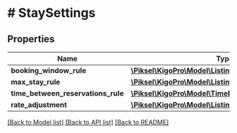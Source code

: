# # StaySettings

## Properties

Name | Type | Description | Notes
------------ | ------------- | ------------- | -------------
**booking_window_rule** | [**\Piksel\KigoPro\Model\ListingBookingWindowRule**](ListingBookingWindowRule.md) |  | [optional]
**max_stay_rule** | [**\Piksel\KigoPro\Model\ListingMaxStayRule**](ListingMaxStayRule.md) |  | [optional]
**time_between_reservations_rule** | [**\Piksel\KigoPro\Model\TimeBetweenReservationsRule**](TimeBetweenReservationsRule.md) |  | [optional]
**rate_adjustment** | [**\Piksel\KigoPro\Model\ListingRateAdjustment**](ListingRateAdjustment.md) |  | [optional]

[[Back to Model list]](../../README.md#models) [[Back to API list]](../../README.md#endpoints) [[Back to README]](../../README.md)
